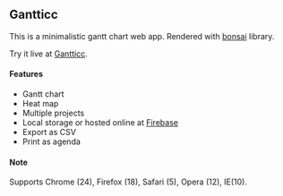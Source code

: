## Gantticc

This is a minimalistic gantt chart web app. Rendered with [bonsai](http://bonsaijs.org/) library.

Try it live at [Gantticc](http://gantti.cc/).

#### Features

- Gantt chart
- Heat map
- Multiple projects
- Local storage or hosted online at [Firebase](https://www.firebase.com/)
- Export as CSV
- Print as agenda

#### Note

Supports Chrome (24), Firefox (18), Safari (5), Opera (12), IE(10).
